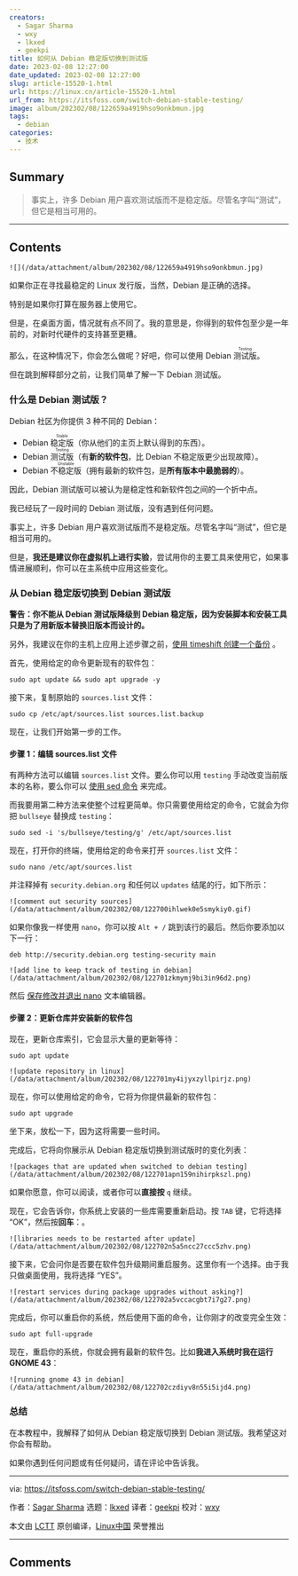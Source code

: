 ```yaml
---
creators:
  - Sagar Sharma
  - wxy
  - lkxed
  - geekpi
title: 如何从 Debian 稳定版切换到测试版
date: 2023-02-08 12:27:00
date_updated: 2023-02-08 12:27:00
slug: article-15520-1.html
url: https://linux.cn/article-15520-1.html
url_from: https://itsfoss.com/switch-debian-stable-testing/
image: album/202302/08/122659a4919hso9onkbmun.jpg
tags:
  - debian
categories:
  - 技术
---
```


## Summary

> 事实上，许多 Debian 用户喜欢测试版而不是稳定版。尽管名字叫“测试”，但它是相当可用的。

***

<!-- more -->

## Contents

`![](/data/attachment/album/202302/08/122659a4919hso9onkbmun.jpg)`

如果你正在寻找最稳定的 Linux 发行版，当然，Debian 是正确的选择。

特别是如果你打算在服务器上使用它。

但是，在桌面方面，情况就有点不同了。我的意思是，你得到的软件包至少是一年前的，对新时代硬件的支持甚至更糟。

那么，在这种情况下，你会怎么做呢？好吧，你可以使用 Debian <ruby> 测试版 <rt>  Testing </rt></ruby>。

但在跳到解释部分之前，让我们简单了解一下 Debian 测试版。

### 什么是 Debian 测试版？

Debian 社区为你提供 3 种不同的 Debian：

* Debian <ruby> 稳定版 <rt>  Stable </rt></ruby>（你从他们的主页上默认得到的东西）。
* Debian <ruby> 测试版 <rt>  Testing </rt></ruby>（有**新的软件包**，比 Debian 不稳定版更少出现故障）。
* Debian <ruby> 不稳定版 <rt>  Unstable </rt></ruby>（拥有最新的软件包，是**所有版本中最脆弱的**）。

因此，Debian 测试版可以被认为是稳定性和新软件包之间的一个折中点。

我已经玩了一段时间的 Debian 测试版，没有遇到任何问题。

事实上，许多 Debian 用户喜欢测试版而不是稳定版。尽管名字叫“测试”，但它是相当可用的。

但是，**我还是建议你在虚拟机上进行实验**，尝试用你的主要工具来使用它，如果事情进展顺利，你可以在主系统中应用这些变化。

### 从 Debian 稳定版切换到 Debian 测试版

**警告：你不能从 Debian 测试版降级到 Debian 稳定版，因为安装脚本和安装工具只是为了用新版本替换旧版本而设计的。**

另外，我建议在你的主机上应用上述步骤之前，[使用 timeshift 创建一个备份](https://itsfoss.com/backup-restore-linux-timeshift/) 。

首先，使用给定的命令更新现有的软件包：

```shell
sudo apt update && sudo apt upgrade -y
```

接下来，复制原始的 `sources.list` 文件：

```shell
sudo cp /etc/apt/sources.list sources.list.backup
```

现在，让我们开始第一步的工作。

#### 步骤 1：编辑 sources.list 文件

有两种方法可以编辑 `sources.list` 文件。要么你可以用 `testing` 手动改变当前版本的名称，要么你可以 [使用 sed 命令](https://linuxhandbook.com/sed-command-basics/) 来完成。

而我要用第二种方法来使整个过程更简单。你只需要使用给定的命令，它就会为你把 `bullseye` 替换成 `testing`：

```shell
sudo sed -i 's/bullseye/testing/g' /etc/apt/sources.list
```

现在，打开你的终端，使用给定的命令来打开 `sources.list` 文件：

```shell
sudo nano /etc/apt/sources.list
```

并注释掉有 `security.debian.org` 和任何以 `updates` 结尾的行，如下所示：

`![comment out security sources](/data/attachment/album/202302/08/122700ihlwek0e5smykiy0.gif)`

如果你像我一样使用 `nano`，你可以按 `Alt + /` 跳到该行的最后。然后你要添加以下一行：

```shell
deb http://security.debian.org testing-security main
```

`![add line to keep track of testing in debian](/data/attachment/album/202302/08/122701zkmymj9bi3in96d2.png)`

然后 [保存修改并退出 nano](https://linuxhandbook.com/nano-save-exit/) 文本编辑器。

#### 步骤 2：更新仓库并安装新的软件包

现在，更新仓库索引，它会显示大量的更新等待：

```shell
sudo apt update
```

`![update repository in linux](/data/attachment/album/202302/08/122701my4ijyxzyllpirjz.png)`

现在，你可以使用给定的命令，它将为你提供最新的软件包：

```shell
sudo apt upgrade
```

坐下来，放松一下，因为这将需要一些时间。

完成后，它将向你展示从 Debian 稳定版切换到测试版时的变化列表：

`![packages that are updated when switched to debian testing](/data/attachment/album/202302/08/122701apn159nihirpkszl.png)`

如果你愿意，你可以阅读，或者你可以**直接按** `q` 继续。

现在，它会告诉你，你系统上安装的一些库需要重新启动。按 `TAB` 键，它将选择 “OK”，然后按**回车**：。

`![libraries needs to be restarted after update](/data/attachment/album/202302/08/122702n5a5ncc27ccc5zhv.png)`

接下来，它会问你是否要在软件包升级期间重启服务。这里你有一个选择。由于我只做桌面使用，我将选择 “YES”。

`![restart services during package upgrades without asking?](/data/attachment/album/202302/08/122702a5vccacgbt7i7g27.png)`

完成后，你可以重启你的系统，然后使用下面的命令，让你刚才的改变完全生效：

```shell
sudo apt full-upgrade
```

现在，重启你的系统，你就会拥有最新的软件包。比如**我进入系统时我在运行 GNOME 43**：

`![running gnome 43 in debian](/data/attachment/album/202302/08/122702czdiyv8n55i5ijd4.png)`

### 总结

在本教程中，我解释了如何从 Debian 稳定版切换到 Debian 测试版。我希望这对你会有帮助。

如果你遇到任何问题或有任何疑问，请在评论中告诉我。

---

via: <https://itsfoss.com/switch-debian-stable-testing/>

作者：[Sagar Sharma](https://itsfoss.com/author/sagar/) 选题：[lkxed](https://github.com/lkxed) 译者：[geekpi](https://github.com/geekpi) 校对：[wxy](https://github.com/wxy)

本文由 [LCTT](https://github.com/LCTT/TranslateProject) 原创编译，[Linux中国](https://linux.cn/) 荣誉推出

***

## Comments
